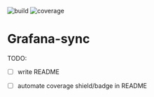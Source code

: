 ![build](https://github.com/brotifypacha/grafana-sync/actions/workflows/ci.yaml/badge.svg)
![coverage](https://img.shields.io/badge/coverage-69.6%25-yellowgreen)

# Grafana-sync

TODO:

- [ ] write README
- [ ] automate coverage shield/badge in README

